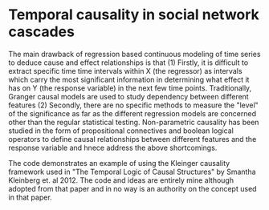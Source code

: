 # Temporal causality in social network cascades

The main drawback of regression based continuous modeling
of time series to deduce cause and effect relationships is that 
(1) Firstly, it is difficult to extract specific time time intervals within X (the regressor)
as intervals which carry the most significant information in
determining what effect it has on Y (the response variable) in the next few time points. Traditionally,
Granger causal models are used to study dependency between
different features (2) Secondly, there are no specific
methods to measure the "level" of the significance as far as the different
regression models are concerned other than the regular statistical testing.
Non-parametric causality has been studied in the form of propositional
connectives and boolean logical operators to define causal
relationships between different features and the response variable and hnece address the 
above shortcomings.

The code demonstrates an example of using the Kleinger causality framework used in "The Temporal Logic of Causal Structures" by Smantha Kleinberg et. al 2012. The code and ideas are entirely mine although adopted from that paper and in no way is an authority on the concept used in that paper.
